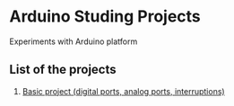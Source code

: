 # Arduino Studing Projects

Experiments with Arduino platform

## List of the projects
1. [Basic project (digital ports, analog ports, interruptions)](https://github.com/igsekor/arduino/tree/main/DigitalLevelMeter)
